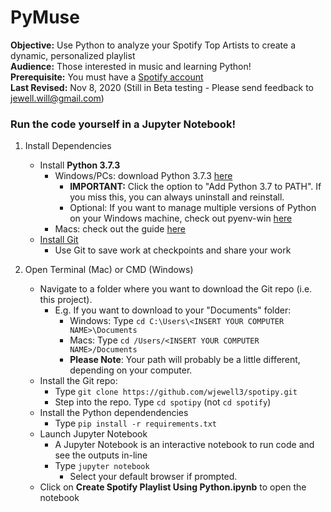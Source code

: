 # PyMuse
<b>Objective:</b> Use Python to analyze your Spotify Top Artists to create a dynamic, personalized playlist  
<b>Audience:</b> Those interested in music and learning Python!  
<b>Prerequisite:</b> You must have a [Spotify account](https://accounts.spotify.com/en/login?continue=https)  
<b>Last Revised:</b> Nov 8, 2020 (Still in Beta testing - Please send feedback to jewell.will@gmail.com)

### Run the code yourself in a Jupyter Notebook!

1. Install Dependencies
    - Install <b>Python 3.7.3</b>
        - Windows/PCs: download Python 3.7.3 [here](https://www.python.org/ftp/python/3.7.3/python-3.7.3-amd64-webinstall.exe)
            - <b>IMPORTANT:</b> Click the option to "Add Python 3.7 to PATH". If you miss this, you can always uninstall and reinstall.
            - Optional: If you want to manage multiple versions of Python on your Windows machine, check out pyenv-win [here](https://github.com/pyenv-win/pyenv-win)
        - Macs: check out the guide [here](https://opensource.com/article/19/5/python-3-default-mac)
    - [Install Git](https://git-scm.com/book/en/v2/Getting-Started-Installing-Git)
        - Use Git to save work at checkpoints and share your work 

2. Open Terminal (Mac) or CMD (Windows)
    - Navigate to a folder where you want to download the Git repo (i.e. this project). 
        - E.g. If you want to download to your "Documents" folder:
            - Windows: Type ```cd C:\Users\<INSERT YOUR COMPUTER NAME>\Documents``` 
            - Macs: Type ```cd /Users/<INSERT YOUR COMPUTER NAME>/Documents```
            - <b>Please Note</b>: Your path will probably be a little different, depending on your computer.
    - Install the Git repo:
        - Type ```git clone https://github.com/wjewell3/spotipy.git```
        - Step into the repo. Type ```cd spotipy``` (not ```cd spotify```)
    - Install the Python dependendencies
        - Type ```pip install -r requirements.txt```
    - Launch Jupyter Notebook 
        - A Jupyter Notebook is an interactive notebook to run code and see the outputs in-line
        - Type ```jupyter notebook```
            - Select your default browser if prompted.
    - Click on <b>Create Spotify Playlist Using Python.ipynb</b> to open the notebook